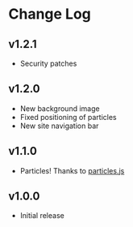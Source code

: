 # Change Log

## v1.2.1
- Security patches

## v1.2.0
- New background image
- Fixed positioning of particles
- New site navigation bar

## v1.1.0
- Particles! Thanks to [particles.js](https://github.com/VincentGarreau/particles.js)

## v1.0.0
- Initial release 